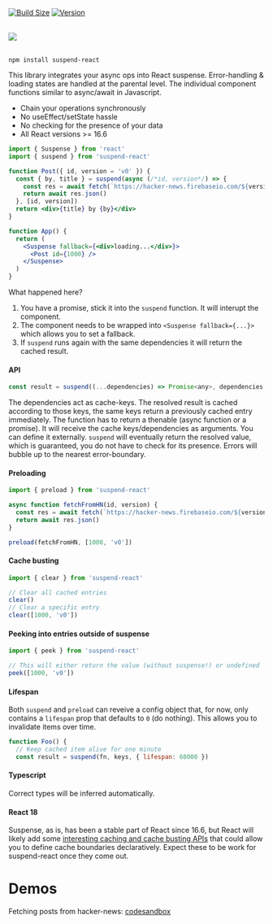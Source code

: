 [![Build Size](https://img.shields.io/bundlephobia/minzip/suspend-react?label=bundle%20size&style=flat&colorA=000000&colorB=000000)](https://bundlephobia.com/result?p=suspend-react)
[![Version](https://img.shields.io/npm/v/suspend-react?style=flat&colorA=000000&colorB=000000)](https://www.npmjs.com/package/suspend-react)

<br />
<a href="https://github.com/pmndrs/suspend-react"><img src="https://github.com/pmndrs/suspend-react/blob/main/hero.svg?raw=true" /></a>
<br />
<br />

```shell
npm install suspend-react
```

This library integrates your async ops into React suspense. Error-handling & loading states are handled at the parental level. The individual component functions similar to async/await in Javascript.

- Chain your operations synchronously
- No useEffect/setState hassle
- No checking for the presence of your data
- All React versions >= 16.6

```jsx
import { Suspense } from 'react'
import { suspend } from 'suspend-react'

function Post({ id, version = 'v0' }) {
  const { by, title } = suspend(async (/*id, version*/) => {
    const res = await fetch(`https://hacker-news.firebaseio.com/${version}/item/${id}.json`)
    return await res.json()
  }, [id, version])
  return <div>{title} by {by}</div>
}

function App() {
  return (
    <Suspense fallback={<div>loading...</div>}>
      <Post id={1000} />
    </Suspense>
  )
}
```

What happened here?

1. You have a promise, stick it into the `suspend` function. It will interupt the component.
2. The component needs to be wrapped into `<Suspense fallback={...}>` which allows you to set a fallback.
3. If `suspend` runs again with the same dependencies it will return the cached result.

#### API

```jsx
const result = suspend((...dependencies) => Promise<any>, dependencies: any[])
```

The dependencies act as cache-keys. The resolved result is cached according to those keys, the same keys return a previously cached entry immediately. The function has to return a thenable (async function or a promise). It will receive the cache keys/dependencies as arguments. You can define it externally. `suspend` will eventually return the resolved value, which is guaranteed, you do not have to check for its presence. Errors will bubble up to the nearest error-boundary.

#### Preloading

```jsx
import { preload } from 'suspend-react'

async function fetchFromHN(id, version) {
  const res = await fetch(`https://hacker-news.firebaseio.com/${version}/item/${id}.json`)
  return await res.json()
}

preload(fetchFromHN, [1000, 'v0'])
```

#### Cache busting

```jsx
import { clear } from 'suspend-react'

// Clear all cached entries
clear()
// Clear a specific entry
clear([1000, 'v0'])
```

#### Peeking into entries outside of suspense

```jsx
import { peek } from 'suspend-react'

// This will either return the value (without suspense!) or undefined
peek([1000, 'v0'])
```

#### Lifespan

Both `suspend` and `preload` can reveive a config object that, for now, only contains a `lifespan` prop that defaults to `0` (do nothing). This allows you to invalidate items over time.

```jsx
function Foo() {
  // Keep cached item alive for one minute
  const result = suspend(fn, keys, { lifespan: 60000 })
```

#### Typescript

Correct types will be inferred automatically.

#### React 18

Suspense, as is, has been a stable part of React since 16.6, but React will likely add some [interesting caching and cache busting APIs](https://github.com/reactwg/react-18/discussions/25) that could allow you to define cache boundaries declaratively. Expect these to be work for suspend-react once they come out.

# Demos

Fetching posts from hacker-news: [codesandbox](https://codesandbox.io/s/use-asset-forked-yb62q?file=/src/App.js)
